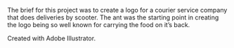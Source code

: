 The brief for this project was to create a logo for a courier service company that does deliveries by scooter. The ant was the starting point in creating the logo being so well known for carrying the food on it’s back. 

Created with Adobe Illustrator.